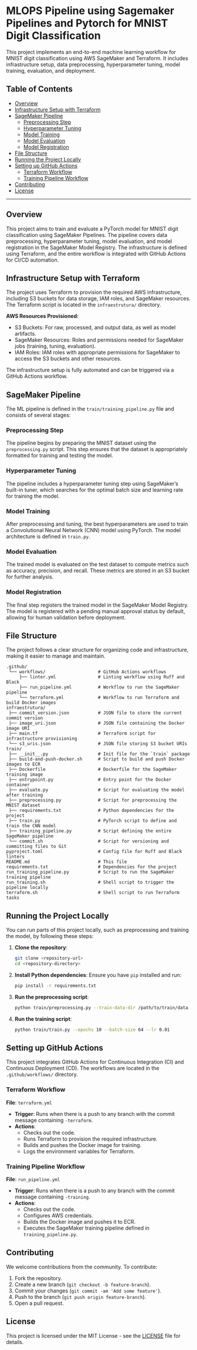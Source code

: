# MLOPS Pipeline using Sagemaker Pipelines and Pytorch for MNIST Digit Classification

This project implements an end-to-end machine learning workflow for MNIST digit classification using AWS SageMaker and Terraform. It includes infrastructure setup, data preprocessing, hyperparameter tuning, model training, evaluation, and deployment.

## Table of Contents

- [Overview](#overview)
- [Infrastructure Setup with Terraform](#infrastructure-setup-with-terraform)
- [SageMaker Pipeline](#sagemaker-pipeline)
  - [Preprocessing Step](#preprocessing-step)
  - [Hyperparameter Tuning](#hyperparameter-tuning)
  - [Model Training](#model-training)
  - [Model Evaluation](#model-evaluation)
  - [Model Registration](#model-registration)
- [File Structure](#file-structure)
- [Running the Project Locally](#running-the-project-locally)
- [Setting up GitHub Actions](#setting-up-github-actions)
  - [Terraform Workflow](#terraform-workflow)
  - [Training Pipeline Workflow](#training-pipeline-workflow)
- [Contributing](#contributing)
- [License](#license)

---

## Overview

This project aims to train and evaluate a PyTorch model for MNIST digit classification using SageMaker Pipelines. The pipeline covers data preprocessing, hyperparameter tuning, model evaluation, and model registration in the SageMaker Model Registry. The infrastructure is defined using Terraform, and the entire workflow is integrated with GitHub Actions for CI/CD automation.

## Infrastructure Setup with Terraform

The project uses Terraform to provision the required AWS infrastructure, including S3 buckets for data storage, IAM roles, and SageMaker resources. The Terraform script is located in the `infraestrutura/` directory.

**AWS Resources Provisioned:**
- S3 Buckets: For raw, processed, and output data, as well as model artifacts.
- SageMaker Resources: Roles and permissions needed for SageMaker jobs (training, tuning, evaluation).
- IAM Roles: IAM roles with appropriate permissions for SageMaker to access the S3 buckets and other resources.

The infrastructure setup is fully automated and can be triggered via a GitHub Actions workflow. 

## SageMaker Pipeline

The ML pipeline is defined in the `train/training_pipeline.py` file and consists of several stages:

### Preprocessing Step

The pipeline begins by preparing the MNIST dataset using the `preprocessing.py` script. This step ensures that the dataset is appropriately formatted for training and testing the model.

### Hyperparameter Tuning

The pipeline includes a hyperparameter tuning step using SageMaker’s built-in tuner, which searches for the optimal batch size and learning rate for training the model.

### Model Training

After preprocessing and tuning, the best hyperparameters are used to train a Convolutional Neural Network (CNN) model using PyTorch. The model architecture is defined in `train.py`.

### Model Evaluation

The trained model is evaluated on the test dataset to compute metrics such as accuracy, precision, and recall. These metrics are stored in an S3 bucket for further analysis.

### Model Registration

The final step registers the trained model in the SageMaker Model Registry. The model is registered with a pending manual approval status by default, allowing for human validation before deployment.

## File Structure

The project follows a clear structure for organizing code and infrastructure, making it easier to manage and maintain.

```
.github/
 └── workflows/                    # GitHub Actions workflows
     ├── linter.yml                # Linting workflow using Ruff and Black
     ├── run_pipeline.yml          # Workflow to run the SageMaker pipeline
     └── terraform.yml             # Workflow to run Terraform and build Docker images
infraestrutura/
 ├── commit_version.json           # JSON file to store the current commit version
 ├── image_uri.json                # JSON file containing the Docker image URI
 ├── main.tf                       # Terraform script for infrastructure provisioning
 └── s3_uris.json                  # JSON file storing S3 bucket URIs
train/
 ├── __init__.py                   # Init file for the `train` package
 ├── build-and-push-docker.sh      # Script to build and push Docker images to ECR
 ├── Dockerfile                    # Dockerfile for the SageMaker training image
 ├── entrypoint.py                 # Entry point for the Docker container
 ├── evaluate.py                   # Script for evaluating the model after training
 ├── preprocessing.py              # Script for preprocessing the MNIST dataset
 ├── requirements.txt              # Python dependencies for the project
 ├── train.py                      # PyTorch script to define and train the CNN model
 ├── training_pipeline.py          # Script defining the entire SageMaker pipeline
 └── commit.sh                     # Script for versioning and committing files to Git
pyproject.toml                     # Config file for Ruff and Black linters
README.md                          # This file
requirements.txt                   # Dependencies for the project
run_training_pipeline.py           # Script to run the SageMaker training pipeline
run_training.sh                    # Shell script to trigger the pipeline locally
terraform.sh                       # Shell script to run Terraform tasks
```

## Running the Project Locally

You can run parts of this project locally, such as preprocessing and training the model, by following these steps:

1. **Clone the repository**:
    ```bash
    git clone <repository-url>
    cd <repository-directory>
    ```

2. **Install Python dependencies**:
    Ensure you have `pip` installed and run:
    ```bash
    pip install -r requirements.txt
    ```

3. **Run the preprocessing script**:
    ```bash
    python train/preprocessing.py --train-data-dir /path/to/train/data --test-data-dir /path/to/test/data
    ```

4. **Run the training script**:
    ```bash
    python train/train.py --epochs 10 --batch-size 64 --lr 0.01
    ```

## Setting up GitHub Actions

This project integrates GitHub Actions for Continuous Integration (CI) and Continuous Deployment (CD). The workflows are located in the `.github/workflows/` directory.

### Terraform Workflow

**File**: `terraform.yml`

- **Trigger**: Runs when there is a push to any branch with the commit message containing `-terraform`.
- **Actions**:
  - Checks out the code.
  - Runs Terraform to provision the required infrastructure.
  - Builds and pushes the Docker image for training.
  - Logs the environment variables for Terraform.

### Training Pipeline Workflow

**File**: `run_pipeline.yml`

- **Trigger**: Runs when there is a push to any branch with the commit message containing `-training`.
- **Actions**:
  - Checks out the code.
  - Configures AWS credentials.
  - Builds the Docker image and pushes it to ECR.
  - Executes the SageMaker training pipeline defined in `training_pipeline.py`.

## Contributing

We welcome contributions from the community. To contribute:

1. Fork the repository.
2. Create a new branch (`git checkout -b feature-branch`).
3. Commit your changes (`git commit -am 'Add some feature'`).
4. Push to the branch (`git push origin feature-branch`).
5. Open a pull request.

## License

This project is licensed under the MIT License - see the [LICENSE](LICENSE) file for details.
